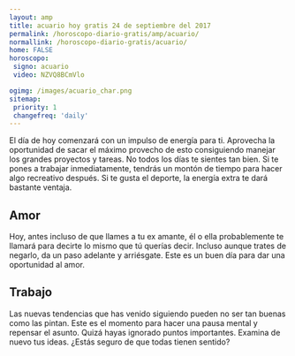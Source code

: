 ```yaml
---
layout: amp
title: acuario hoy gratis 24 de septiembre del 2017 
permalink: /horoscopo-diario-gratis/amp/acuario/
normallink: /horoscopo-diario-gratis/acuario/
home: FALSE
horoscopo:
 signo: acuario
 video: NZVQ8BCmVlo

ogimg: /images/acuario_char.png
sitemap:
 priority: 1
 changefreq: 'daily'
---
```



El día de hoy comenzará con un impulso de energía para ti. Aprovecha la oportunidad de sacar el máximo provecho de esto consiguiendo manejar los grandes proyectos y tareas. No todos los días te sientes tan bien. Si te pones a trabajar inmediatamente, tendrás un montón de tiempo para hacer algo recreativo después. Si te gusta el deporte, la energía extra te dará bastante ventaja.

## Amor

Hoy, antes incluso de que llames a tu ex amante, él o ella probablemente te llamará para decirte lo mismo que tú querías decir. Incluso aunque trates de negarlo, da un paso adelante y arriésgate. Este es un buen día para dar una oportunidad al amor.

## Trabajo

Las nuevas tendencias que has venido siguiendo pueden no ser tan buenas como las pintan. Este es el momento para hacer una pausa mental y repensar el asunto. Quizá hayas ignorado puntos importantes. Examina de nuevo tus ideas. ¿Estás seguro de que todas tienen sentido?